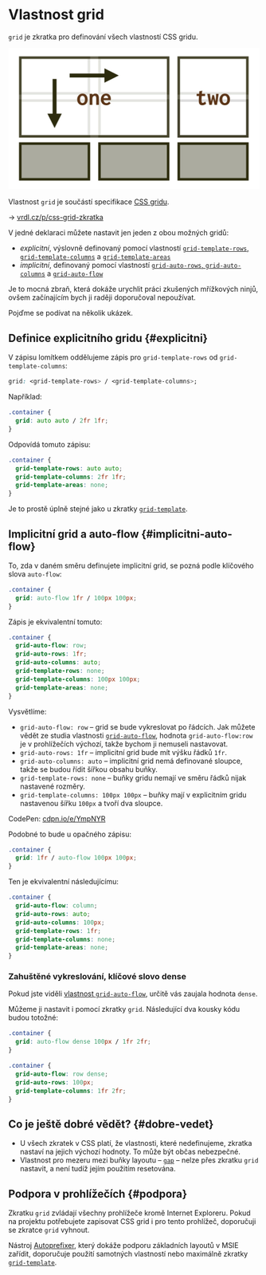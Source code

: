 # Vlastnost grid

`grid` je zkratka pro definování všech vlastností CSS gridu.

<div class="connected" markdown="1">

![CSS vlastnost grid](../dist/images/medium/vdlayout/schema-css-grid-zkratka.jpg)

<div class="web-only" markdown="1">

Vlastnost `grid` je součástí specifikace [CSS gridu](css-grid.md).

</div>

<div class="ebook-only" markdown="1">

→ [vrdl.cz/p/css-grid-zkratka](https://www.vzhurudolu.cz/prirucka/css-grid-zkratka)

</div>

</div>

V jedné deklaraci můžete nastavit jen jeden z obou možných gridů:

- *explicitní*, výslovně definovaný pomocí vlastností [`grid-template-rows`, `grid-template-columns`](css-grid-template-rows-columns.md) a [`grid-template-areas`](css-grid-template-areas.md)
- *implicitní*, definovaný pomocí vlastností [`grid-auto-rows`, `grid-auto-columns`](css-grid-auto-rows-columns.md) a [`grid-auto-flow`](css-grid-auto-flow.md)

Je to mocná zbraň, která dokáže urychlit práci zkušených mřížkových ninjů, ovšem začínajícím bych ji raději doporučoval nepoužívat.

<!-- AdSnippet -->

Pojďme se podívat na několik ukázek.

## Definice explicitního gridu {#explicitni}

V zápisu lomítkem oddělujeme zápis pro `grid-template-rows` od `grid-template-columns`:

```css
grid: <grid-template-rows> / <grid-template-columns>;
```

Například:

```css
.container {
  grid: auto auto / 2fr 1fr;
}  
```

Odpovídá tomuto zápisu:

```css
.container {
  grid-template-rows: auto auto;
  grid-template-columns: 2fr 1fr;
  grid-template-areas: none;
}
```

Je to prostě úplně stejné jako u zkratky [`grid-template`](css-grid-template.md).

## Implicitní grid a auto-flow {#implicitni-auto-flow}

To, zda v daném směru definujete implicitní grid, se pozná podle klíčového slova `auto-flow`:

```css
.container {
  grid: auto-flow 1fr / 100px 100px;
}
```

Zápis je ekvivalentní tomuto:

```css
.container {
  grid-auto-flow: row;
  grid-auto-rows: 1fr;
  grid-auto-columns: auto;
  grid-template-rows: none;
  grid-template-columns: 100px 100px;
  grid-template-areas: none;
}
```

Vysvětlíme:

- `grid-auto-flow: row` – grid se bude vykreslovat po řádcích. Jak můžete vědět ze studia vlastnosti [`grid-auto-flow`](css-grid-auto-flow.md), hodnota `grid-auto-flow:row` je v prohlížečích výchozí, takže bychom ji nemuseli nastavovat.
- `grid-auto-rows: 1fr` – implicitní grid bude mít výšku řádků `1fr`.
- `grid-auto-columns: auto` – implicitní grid nemá definované sloupce, takže se budou řídit šířkou obsahu buňky.
- `grid-template-rows: none` – buňky gridu nemají ve směru řádků nijak nastavené rozměry.
- `grid-template-columns: 100px 100px` – buňky mají v explicitním gridu nastavenou šířku `100px` a tvoří dva sloupce.

CodePen: [cdpn.io/e/YmpNYR](https://codepen.io/machal/pen/YmpNYR?editors=1100)

Podobné to bude u opačného zápisu:

```css
.container {
  grid: 1fr / auto-flow 100px 100px;
}
```

Ten je ekvivalentní následujícímu:

```css
.container {
  grid-auto-flow: column;
  grid-auto-rows: auto;
  grid-auto-columns: 100px;
  grid-template-rows: 1fr;
  grid-template-columns: none;
  grid-template-areas: none;
}
```

### Zahuštěné vykreslování, klíčové slovo dense

Pokud jste viděli [vlastnost `grid-auto-flow`](css-grid-auto-flow.md), určitě vás zaujala hodnota `dense`.

Můžeme ji nastavit i pomocí zkratky `grid`. Následující dva kousky kódu budou totožné:

```css
.container {
  grid: auto-flow dense 100px / 1fr 2fr;
}
```

```css
.container {
  grid-auto-flow: row dense;
  grid-auto-rows: 100px;
  grid-template-columns: 1fr 2fr;
}
```

## Co je ještě dobré vědět? {#dobre-vedet}

- U všech zkratek v CSS platí, že vlastnosti, které nedefinujeme, zkratka nastaví na jejich výchozí hodnoty. To může být občas nebezpečné.
- Vlastnost pro mezeru mezi buňky layoutu – [`gap`](css-gap.md) – nelze přes zkratku `grid` nastavit, a není tudíž jejím použitím resetována.

## Podpora v prohlížečích {#podpora}

Zkratku `grid` zvládají všechny prohlížeče kromě Internet Exploreru. Pokud na projektu potřebujete zapisovat CSS grid i pro tento prohlížeč, doporučuji se zkratce `grid` vyhnout.

Nástroj [Autoprefixer](css-grid-msie.md), který dokáže podporu základních layoutů v MSIE zařídit, doporučuje použití samotných vlastností nebo maximálně zkratky [`grid-template`](css-grid-template.md).

<!-- AdSnippet -->
